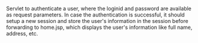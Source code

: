  Servlet to authenticate a user, where the loginid and password are available 
as request parameters. In case the authentication is successful, it should setup a new 
session and store the user's information in the session before forwarding to home.jsp, 
which displays the user's information like full name, address, etc. 
